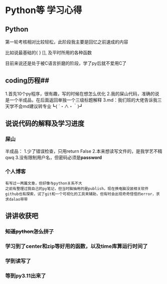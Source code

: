 # Python等 学习心得
## Python

第一轮考核相对比较轻松，此阶段我主要是回忆之前速成的内容

比如说最基础的{ } [], 及平时所用的各种函数

目前来说还是处于被C语言折磨的阶段，学了py后就不爱用C了

## coding历程##

1.首先10个py程序，很有趣，写的时候在想怎么优化
2.我的屎山代码，准确的说是一个半成品，在后面返回单独一个三级标题解释
3.md：我们班的大佬告诉我三天学不会md建议转专业┗( ´・∧・｀)┛

## 说说代码的解释及学习进度

### 屎山
半成品：
	1.少了错误检查，只用return False
	2.本来想读写文件的，是我学艺不精qwq
	3.没有限制用户名，但密码必须是**password**

### 个人博客
	有写过一两篇文章，但好像与python关系不大
	之前有整理过我自己的py笔记，但当时脑抽用的是publish，现在换电脑没装相关软件
	github也有探索，试了git和一个可视化的工具来辅助，但有时会出现奇奇怪怪的error，求求dalao带带

## 讲讲收获吧
### ~~知道python怎么拼了~~ 
### 学习到了center和zip等好用的函数，以及time库算运行时间了
### 学到读写了
### 等到py3.11出来了

